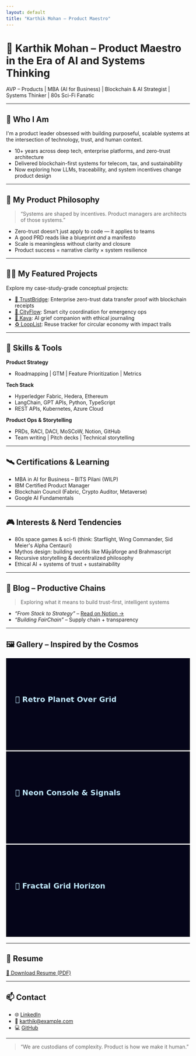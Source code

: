 ```yaml
---
layout: default
title: "Karthik Mohan – Product Maestro"
---
```


# 🚀 Karthik Mohan – Product Maestro in the Era of AI and Systems Thinking

AVP – Products | MBA (AI for Business) | Blockchain & AI Strategist | Systems Thinker | 80s Sci-Fi Fanatic

---

## 🌌 Who I Am

I'm a product leader obsessed with building purposeful, scalable systems at the intersection of technology, trust, and human context.

- 10+ years across deep tech, enterprise platforms, and zero-trust architecture
- Delivered blockchain-first systems for telecom, tax, and sustainability
- Now exploring how LLMs, traceability, and system incentives change product design

---

## 🧭 My Product Philosophy

> “Systems are shaped by incentives. Product managers are architects of those systems.”

- Zero-trust doesn’t just apply to code — it applies to teams
- A good PRD reads like a blueprint *and* a manifesto
- Scale is meaningless without clarity and closure
- Product success = narrative clarity × system resilience

---

## 🧑‍🚀 My Featured Projects

Explore my case-study-grade conceptual projects:

- [🔐 TrustBridge](https://github.com/elkarto91/portfolio/tree/main/concept-projects/trustbridge): Enterprise zero-trust data transfer proof with blockchain receipts
- [🚦 CityFlow](https://github.com/elkarto91/portfolio/tree/main/concept-projects/cityflow): Smart city coordination for emergency ops
- [🌸 Kaya](https://github.com/elkarto91/portfolio/tree/main/concept-projects/kaya): AI grief companion with ethical journaling
- [♻️ LoopList](https://github.com/elkarto91/portfolio/tree/main/concept-projects/looplist): Reuse tracker for circular economy with impact trails

---

## 🧠 Skills & Tools

**Product Strategy**
- Roadmapping | GTM | Feature Prioritization | Metrics

**Tech Stack**
- Hyperledger Fabric, Hedera, Ethereum
- LangChain, GPT APIs, Python, TypeScript
- REST APIs, Kubernetes, Azure Cloud

**Product Ops & Storytelling**
- PRDs, RACI, DACI, MoSCoW, Notion, GitHub
- Team writing | Pitch decks | Technical storytelling

---

## 🛰️ Certifications & Learning

- MBA in AI for Business – BITS Pilani (WILP)
- IBM Certified Product Manager
- Blockchain Council (Fabric, Crypto Auditor, Metaverse)
- Google AI Fundamentals

---

## 🎮 Interests & Nerd Tendencies

- 80s space games & sci-fi (think: Starflight, Wing Commander, Sid Meier's Alpha Centauri)
- Mythos design: building worlds like Māyāforge and Brahmascript
- Recursive storytelling & decentralized philosophy
- Ethical AI + systems of trust + sustainability

---

## 📝 Blog – Productive Chains

> Exploring what it means to build trust-first, intelligent systems

- _“From Stack to Strategy”_ – [Read on Notion →](https://your-notion-blog-link)
- _“Building FairChain”_ – Supply chain + transparency

---

## 🖼️ Gallery – Inspired by the Cosmos

![Retro Planet 1](./assets/retro-space1.png)
![Neon Console](./assets/retro-space2.png)
![Fractal Grid Horizon](./assets/retro-space3.png)

---

## 📄 Resume

[📎 Download Resume (PDF)](./assets/Karthik_Mohan_Resume.pdf)

---

## 📫 Contact

- 🌐 [LinkedIn](https://linkedin.com/in/karthik-mohan)
- 📧 karthik@example.com
- 💻 [GitHub](https://github.com/elkarto91)

---

> “We are custodians of complexity. Product is how we make it human.”
